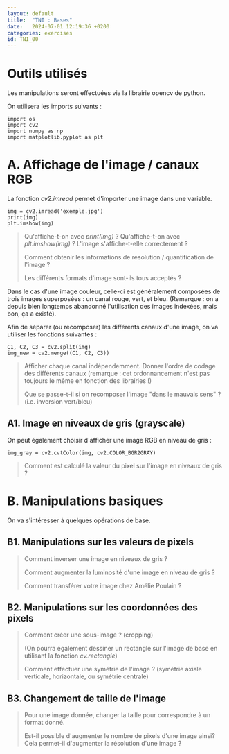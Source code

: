 ```yaml
---
layout: default
title:  "TNI : Bases"
date:   2024-07-01 12:19:36 +0200
categories: exercises
id: TNI_00
---
```


# Outils utilisés

Les manipulations seront effectuées via la librairie opencv de python. 

On utilisera les imports suivants : 

~~~
import os
import cv2
import numpy as np
import matplotlib.pyplot as plt
~~~

# A. Affichage de l'image / canaux RGB

La fonction *cv2.imread* permet d'importer une image dans une variable. 

~~~
img = cv2.imread('exemple.jpg')
print(img)
plt.imshow(img)
~~~

> Qu'affiche-t-on avec *print(img)* ?
> Qu'affiche-t-on avec *plt.imshow(img)* ? L'image s'affiche-t-elle correctement ? 
>
> Comment obtenir les informations de résolution / quantification de l'image ? 
>
> Les différents formats d'image sont-ils tous acceptés ? 

Dans le cas d'une image couleur, celle-ci est généralement composées de trois images superposées : un canal rouge, vert, et bleu. (Remarque : on a depuis bien longtemps abandonné l'utilisation des images indexées, mais bon, ça a existé).

Afin de séparer (ou recomposer) les différents canaux d'une image, on va utiliser les fonctions suivantes : 

~~~
C1, C2, C3 = cv2.split(img)
img_new = cv2.merge((C1, C2, C3))
~~~

> Afficher chaque canal indépendemment. Donner l'ordre de codage des différents canaux (remarque : cet ordonnancement n'est pas toujours le même en fonction des librairies !)
>
> Que se passe-t-il si on recomposer l'image "dans le mauvais sens" ? (i.e. inversion vert/bleu)

## A1. Image en niveaux de gris (grayscale)

On peut également choisir d'afficher une image RGB en niveau de gris :

~~~
img_gray = cv2.cvtColor(img, cv2.COLOR_BGR2GRAY)
~~~

> Comment est calculé la valeur du pixel sur l'image en niveaux de gris ? 

# B. Manipulations basiques

On va s'intéresser à quelques opérations de base. 

## B1. Manipulations sur les valeurs de pixels

> Comment inverser une image en niveaux de gris ? 
>
> Comment augmenter la luminosité d'une image en niveau de gris ? 
> 
> Comment transférer votre image chez Amélie Poulain ? 

## B2. Manipulations sur les coordonnées des pixels

> Comment créer une sous-image ? (cropping)
>
> (On pourra également dessiner un rectangle sur l'image de base en utilisant la fonction *cv.rectangle*)
>
> Comment effectuer une symétrie de l'image ? (symétrie axiale verticale, horizontale, ou symétrie centrale)

## B3. Changement de taille de l'image

> Pour une image donnée, changer la taille pour correspondre à un format donné. 
>
> Est-il possible d'augmenter le nombre de pixels d'une image ainsi? Cela permet-il d'augmenter la résolution d'une image ? 